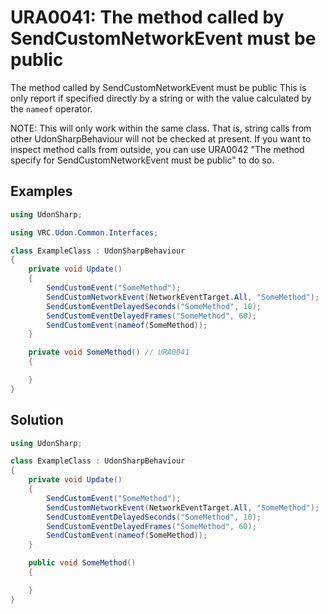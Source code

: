 # URA0041: The method called by SendCustomNetworkEvent must be public

The method called by SendCustomNetworkEvent must be public
This is only report if specified directly by a string or with the value calculated by the `nameof` operator.

NOTE: This will only work within the same class. That is, string calls from other UdonSharpBehaviour will not be checked at present. If you want to inspect method calls from outside, you can use URA0042 "The method specify for SendCustomNetworkEvent must be public" to do so.

## Examples

```csharp
using UdonSharp;

using VRC.Udon.Common.Interfaces;

class ExampleClass : UdonSharpBehaviour
{
    private void Update()
    {
        SendCustomEvent("SomeMethod");
        SendCustomNetworkEvent(NetworkEventTarget.All, "SomeMethod");
        SendCustomEventDelayedSeconds("SomeMethod", 10);
        SendCustomEventDelayedFrames("SomeMethod", 60);
        SendCustomEvent(nameof(SomeMethod));
    }

    private void SomeMethod() // URA0041
    {

    }
}
```

## Solution

```csharp
using UdonSharp;

class ExampleClass : UdonSharpBehaviour
{
    private void Update()
    {
        SendCustomEvent("SomeMethod");
        SendCustomNetworkEvent(NetworkEventTarget.All, "SomeMethod");
        SendCustomEventDelayedSeconds("SomeMethod", 10);
        SendCustomEventDelayedFrames("SomeMethod", 60);
        SendCustomEvent(nameof(SomeMethod));
    }

    public void SomeMethod()
    {

    }
}
```
